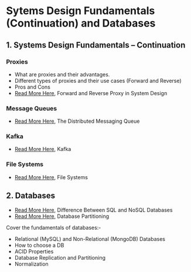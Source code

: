 # Sytems Design Fundamentals (Continuation) and Databases

## 1. Systems Design Fundamentals – Continuation 
### Proxies
- What are proxies and their advantages.
- Different types of proxies and their use cases (Forward and Reverse)
- Pros and Cons
- [Read More Here](https://www.enjoyalgorithms.com/blog/proxies-in-system-design), Forward and Reverse Proxy in System Design

### Message Queues 
- [Read More Here](https://www.educative.io/courses/grokking-modern-system-design-interview-for-engineers-managers/7AVkpYmjlrG), The Distributed Messaging Queue

### Kafka
- [Read More Here](https://charlieinden.github.io/System-Design/2019-12-29_System-Design--Chapter-7--Queues-5f3f9bed81.html), Kafka

### File Systems
- [Read More Here](https://www.geeksforgeeks.org/file-system-implementation-in-operating-system/), File Systems


## 2. Databases
- [Read More Here](https://www.enjoyalgorithms.com/blog/sql-vs-nosql/), Difference Between SQL and NoSQL Databases 
- [Read More Here](https://www.enjoyalgorithms.com/blog/data-partitioning-system-design-concept/), Database Partitioning
  
Cover the fundamentals of databases:-
- Relational (MySQL) and Non-Relational (MongoDB) Databases
- How to choose a DB
- ACID Properties
- Database Replication and Partitioning
- Normalization


